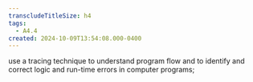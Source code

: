 ```yaml
---
transcludeTitleSize: h4
tags:
  - A4.4
created: 2024-10-09T13:54:08.000-0400
---
```

use a tracing technique to understand program flow and to identify and correct logic and run-time errors in computer programs;